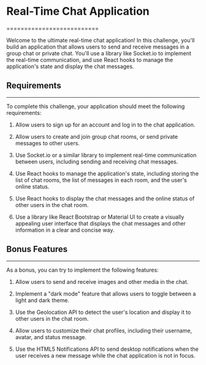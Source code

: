 # Real-Time Chat Application
==========================

Welcome to the ultimate real-time chat application! In this challenge, you'll build an application that allows users to send and receive messages in a group chat or private chat. You'll use a library like Socket.io to implement the real-time communication, and use React hooks to manage the application's state and display the chat messages.

## Requirements
------------

To complete this challenge, your application should meet the following requirements:

1.  Allow users to sign up for an account and log in to the chat application.

2.  Allow users to create and join group chat rooms, or send private messages to other users.

3.  Use Socket.io or a similar library to implement real-time communication between users, including sending and receiving chat messages.

4.  Use React hooks to manage the application's state, including storing the list of chat rooms, the list of messages in each room, and the user's online status.

5.  Use React hooks to display the chat messages and the online status of other users in the chat room.

6.  Use a library like React Bootstrap or Material UI to create a visually appealing user interface that displays the chat messages and other information in a clear and concise way.

## Bonus Features
--------------

As a bonus, you can try to implement the following features:

1.  Allow users to send and receive images and other media in the chat.

2.  Implement a "dark mode" feature that allows users to toggle between a light and dark theme.

3.  Use the Geolocation API to detect the user's location and display it to other users in the chat room.

4.  Allow users to customize their chat profiles, including their username, avatar, and status message.

5.  Use the HTML5 Notifications API to send desktop notifications when the user receives a new message while the chat application is not in focus.
